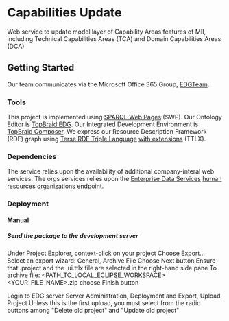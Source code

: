 # Capabilities Update

Web service to update model layer of Capability Areas features of MII, including Technical Capabilities Areas (TCA) and Domain Capabilities Areas (DCA)

## Getting Started

Our team communicates via the Microsoft Office 365 Group, [EDGTeam](mphelan@fas.harvard.edu).

### Tools

This project is implemented using [SPARQL Web Pages](https://uispin.org/) (SWP). Our Ontology Editor is [TopBraid EDG](https://www.topquadrant.com/products/topbraid-enterprise-data-governance/). Our Integrated Development Environment is [TopBraid Composer](https://www.topquadrant.com/products/topbraid-composer/). We express our Resource Description Framework (RDF) graph using [Terse RDF Triple Language](https://www.w3.org/TeamSubmission/turtle/) [with extensions](https://composing-the-semantic-web.blogspot.com/2013/06/an-extended-turtle-format.html) (TTLX).

### Dependencies
The service relies upon the availability of additional company-interal web services.
The orgs services relies upon the [Enterprise Data Services](https://www.google.com) [human resources organizations endpoint](https://www.google.com).

### Deployment
#### Manual
##### Send the package to the development server
Under Project Explorer, context-click on your project
Choose Export...
Select an export wizard: General, Archive File
Choose Next button
Ensure that .project and the .ui.ttlx file are selected in the right-hand side pane
To archive file: <PATH_TO_LOCAL_ECLIPSE_WORKSPACE>\<YOUR_FILE_NAME>.zip
choose Finish button

Login to EDG server
Server Administration, Deployment and Export, Upload Project
Unless this is the first upload, you must select from the radio buttons among "Delete old project" and "Update old project"

